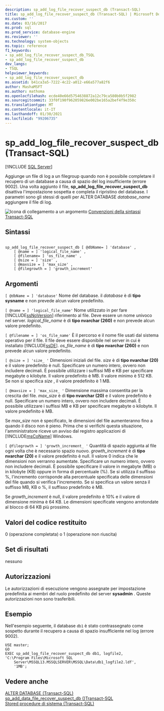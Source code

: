 ```yaml
---
description: sp_add_log_file_recover_suspect_db (Transact-SQL)
title: sp_add_log_file_recover_suspect_db (Transact-SQL) | Microsoft Docs
ms.custom: ''
ms.date: 03/16/2017
ms.prod: sql
ms.prod_service: database-engine
ms.reviewer: ''
ms.technology: system-objects
ms.topic: reference
f1_keywords:
- sp_add_log_file_recover_suspect_db_TSQL
- sp_add_log_file_recover_suspect_db
dev_langs:
- TSQL
helpviewer_keywords:
- sp_add_log_file_recover_suspect_db
ms.assetid: b41ca3a5-7222-4c22-a012-e66a577a82f6
author: MashaMSFT
ms.author: mathoma
ms.openlocfilehash: ecde40e66d5754638872a12c79ca580b0b5f2982
ms.sourcegitcommit: 33f0f190f962059826e002be165a2bef4f9e350c
ms.translationtype: MT
ms.contentlocale: it-IT
ms.lasthandoff: 01/30/2021
ms.locfileid: "99206735"
---
```

# <a name="sp_add_log_file_recover_suspect_db-transact-sql"></a>sp_add_log_file_recover_suspect_db (Transact-SQL)
[!INCLUDE [SQL Server](../../includes/applies-to-version/sqlserver.md)]

  Aggiunge un file di log a un filegroup quando non è possibile completare il recupero di un database a causa di spazio del log insufficiente (errore 9002). Una volta aggiunto il file, **sp_add_log_file_recover_suspect_db** disattiva l'impostazione sospetta e completa il ripristino del database. I parametri sono gli stessi di quelli per ALTER DATABASE *database_name* aggiungere il file di log.  
  
 ![Icona di collegamento a un argomento](../../database-engine/configure-windows/media/topic-link.gif "Icona di collegamento a un argomento") [Convenzioni della sintassi Transact-SQL](../../t-sql/language-elements/transact-sql-syntax-conventions-transact-sql.md)  
  
## <a name="syntax"></a>Sintassi  
  
```  
  
sp_add_log_file_recover_suspect_db [ @dbName= ] 'database' ,   
    [ @name = ] 'logical_file_name' ,   
    [ @filename= ] 'os_file_name' ,   
    [ @size = ] 'size' ,   
    [ @maxsize = ] 'max_size' ,   
    [ @filegrowth = ] 'growth_increment'  
```  
  
## <a name="arguments"></a>Argomenti  
`[ @dbName = ] 'database'` Nome del database. il *database* è di **tipo sysname** e non prevede alcun valore predefinito.  
  
`[ @name = ] 'logical_file_name'` Nome utilizzato in per fare [!INCLUDE[ssNoVersion](../../includes/ssnoversion-md.md)] riferimento al file. Deve essere un nome univoco nel server. *logical_file_name* è di **tipo nvarchar (260)** e non prevede alcun valore predefinito.  
  
`[ @filename = ] 'os_file_name'` È il percorso e il nome file usati dal sistema operativo per il file. Il file deve essere disponibile nel server in cui è installato [!INCLUDE[ssDE](../../includes/ssde-md.md)]. *os_file_name* è di **tipo nvarchar (260)** e non prevede alcun valore predefinito.  
  
`[ @size = ] 'size_ '` Dimensioni iniziali del file. *size* è di **tipo nvarchar (20)** e il valore predefinito è null. Specificare un numero intero, ovvero non includere decimali. È possibile utilizzare i suffissi MB e KB per specificare megabyte o kilobyte. Il valore predefinito è MB. Il valore minimo è 512 KB. Se non si specifica *size* , il valore predefinito è 1 MB.  
  
`[ @maxsize = ] 'max_size_ '` Dimensione massima consentita per la crescita del file. *max_size* è di **tipo nvarchar (20)** e il valore predefinito è null. Specificare un numero intero, ovvero non includere decimali. È possibile utilizzare i suffissi MB e KB per specificare megabyte o kilobyte. Il valore predefinito è MB.  
  
 Se *max_size* non è specificato, le dimensioni del file aumenteranno fino a quando il disco non è pieno. Prima che si verifichi questa situazione, l'amministratore riceve un avviso dal registro applicazioni di [!INCLUDE[msCoName](../../includes/msconame-md.md)] Windows.  
  
`[ @filegrowth = ] 'growth_increment_ '` Quantità di spazio aggiunta al file ogni volta che è necessario spazio nuovo. *growth_increment* è di **tipo nvarchar (20)** e il valore predefinito è null. Il valore 0 indica che le dimensioni non verranno aumentate. Specificare un numero intero, ovvero non includere decimali. È possibile specificare il valore in megabyte (MB) o in kilobyte (KB) oppure in forma di percentuale (%). Se si utilizza il suffisso %, l'incremento corrisponde alla percentuale specificata delle dimensioni del file quando si verifica l'incremento. Se si specifica un valore senza il suffisso MB, KB o %, il suffisso predefinito è MB.  
  
 Se *growth_increment* è null, il valore predefinito è 10% e il valore di dimensione minima è 64 KB. Le dimensioni specificate vengono arrotondate al blocco di 64 KB più prossimo.  
  
## <a name="return-code-values"></a>Valori del codice restituito  
 0 (operazione completata) o 1 (operazione non riuscita)  
  
## <a name="result-sets"></a>Set di risultati  
 nessuno  
  
## <a name="permissions"></a>Autorizzazioni  
 Le autorizzazioni di esecuzione vengono assegnate per impostazione predefinita ai membri del ruolo predefinito del server **sysadmin** . Queste autorizzazioni non sono trasferibili.  
  
## <a name="examples"></a>Esempio  
 Nell'esempio seguente, il database `db1` è stato contrassegnato come sospetto durante il recupero a causa di spazio insufficiente nel log (errore 9002).  
  
```  
USE master;  
GO  
EXEC sp_add_log_file_recover_suspect_db db1, logfile2,  
'C:\Program Files\Microsoft SQL  
    Server\MSSQL13.MSSQLSERVER\MSSQL\Data\db1_logfile2.ldf',   
    '1MB';  
```  
  
## <a name="see-also"></a>Vedere anche  
 [ALTER DATABASE &#40;Transact-SQL&#41;](../../t-sql/statements/alter-database-transact-sql.md)   
 [sp_add_data_file_recover_suspect_db &#40;&#41;Transact-SQL ](../../relational-databases/system-stored-procedures/sp-add-data-file-recover-suspect-db-transact-sql.md)   
 [Stored procedure di sistema &#40;Transact-SQL&#41;](../../relational-databases/system-stored-procedures/system-stored-procedures-transact-sql.md)  
  
  
